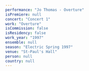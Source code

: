 ```yaml
---
performance: "Jo Thomas - Overture"
isPremiere: null
concert: "Concert 1"
work: "Overture"
isCommission: false
isResidency: false
work_year: "1997"
ensemble: null
season: "Electric Spring 1997"
venue: "St-Paul's Hall"
person: null
country: null
---
```


